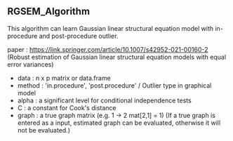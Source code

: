 ## RGSEM_Algorithm

This algorithm can learn Gaussian linear structural equation model with in-procedure and post-procedure outlier. 

paper : https://link.springer.com/article/10.1007/s42952-021-00160-2 (Robust estimation of Gaussian linear structural equation models with equal error variances)


* data : n x p matrix or data.frame
* method : 'in.procedure', 'post.procedure' / Outlier type in graphical model
* alpha : a significant level for conditional independence tests
* C : a constant for Cook's distance 
* graph : a true graph matrix (e.g. 1 -> 2 mat[2,1] = 1) (If a true graph is entered as a input, estimated graph can be evaluated, otherwise it will not be evaluated.)
